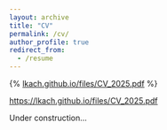 ```yaml
---
layout: archive
title: "CV"
permalink: /cv/
author_profile: true
redirect_from:
  - /resume
---
```


{% [lkach.github.io/files/CV_2025.pdf](https://lkach.github.io/files/CV_2025.pdf) %}

https://lkach.github.io/files/CV_2025.pdf

Under construction...

